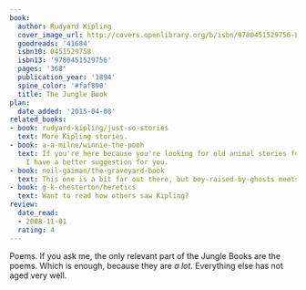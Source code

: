 ```yaml
---
book:
  author: Rudyard Kipling
  cover_image_url: http://covers.openlibrary.org/b/isbn/9780451529756-L.jpg
  goodreads: '41684'
  isbn10: 0451529758
  isbn13: '9780451529756'
  pages: '368'
  publication_year: '1894'
  spine_color: '#faf890'
  title: The Jungle Book
plan:
  date_added: '2015-04-08'
related_books:
- book: rudyard-kipling/just-so-stories
  text: More Kipling stories.
- book: a-a-milne/winnie-the-pooh
  text: If you're here because you're looking for old animal stories for children,
    I have a better suggestion for you.
- book: neil-gaiman/the-graveyard-book
  text: This one is a bit far out there, but boy-raised-by-ghosts meets boy-raised-by-wolves.
- book: g-k-chesterton/heretics
  text: Want to read how others saw Kipling?
review:
  date_read:
  - 2008-11-01
  rating: 4
---
```


Poems. If you ask me, the only relevant part of the Jungle Books are the poems. Which is enough, because they are *a
lot*. Everything else has not aged very well.

